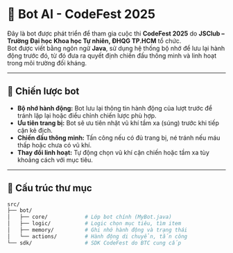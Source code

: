 # 🤖 Bot AI - CodeFest 2025

Đây là bot được phát triển để tham gia cuộc thi **CodeFest 2025** do **JSClub – Trường Đại học Khoa học Tự nhiên, ĐHQG TP.HCM** tổ chức.  
Bot được viết bằng ngôn ngữ **Java**, sử dụng hệ thống bộ nhớ để lưu lại hành động trước đó, từ đó đưa ra quyết định chiến đấu thông minh và linh hoạt trong môi trường đối kháng.

---

## 🧠 Chiến lược bot

- **Bộ nhớ hành động:** Bot lưu lại thông tin hành động của lượt trước để tránh lặp lại hoặc điều chỉnh chiến lược phù hợp.
- **Ưu tiên trang bị:** Bot sẽ ưu tiên nhặt vũ khí tầm xa (súng) trước khi tiếp cận kẻ địch.
- **Chiến đấu thông minh:** Tấn công nếu có đủ trang bị, né tránh nếu máu thấp hoặc chưa có vũ khí.
- **Thay đổi linh hoạt:** Tự động chọn vũ khí cận chiến hoặc tầm xa tùy khoảng cách với mục tiêu.

---

## 📂 Cấu trúc thư mục

```bash
src/
├── bot/
│   ├── core/            # Lớp bot chính (MyBot.java)
│   ├── logic/           # Logic chọn mục tiêu, tìm item
│   ├── memory/          # Ghi nhớ hành động và trạng thái
│   └── actions/         # Hành động di chuyển, tấn công
└── sdk/                 # SDK CodeFest do BTC cung cấp
